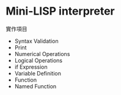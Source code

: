 # Mini-LISP interpreter
實作項目
- Syntax Validation  
- Print
- Numerical Operations
- Logical Operations
- if Expression
- Variable Definition
- Function
- Named Function
